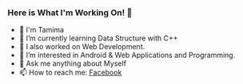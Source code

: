 ### Here is What I'm Working On! 👋
- 👋 I'm Tamima 
- 🔭 I’m currently learning  Data Structure with C++ 
- 🌱 I also worked on Web Development.
- 👀 I’m interested in Android & Web Applications and Programming.
- 💬 Ask me anything about Myself
- 📫 How to reach me: [Facebook](https://www.facebook.com/tamima.chowdhury.520)
